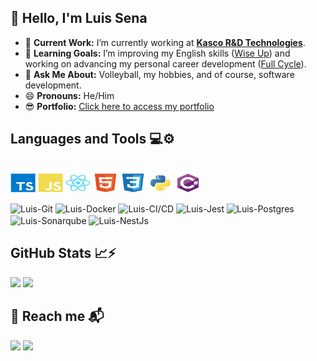 ## 👋 Hello, I'm Luis Sena 

- 🔭 **Current Work:** I’m currently working at [**Kasco R&D Technologies**](https://home.kascosys.com.br/).
- 🌱 **Learning Goals:** I’m improving my English skills ([Wise Up](https://wiseup.com/)) and working on advancing my personal career development ([Full Cycle](https://curso.fullcycle.com.br/curso-fullcycle/)).
- 💬 **Ask Me About:** Volleyball, my hobbies, and of course, software development.
- 😄 **Pronouns:** He/Him
- 😎 **Portfolio:** [Click here to access my portfolio](https://senaluisgf.github.io/)

## Languages and Tools 💻⚙️
<div style="display: inline_block"><br>
  <img align="center" alt="Luis-Ts" height="30" width="40" src="https://raw.githubusercontent.com/devicons/devicon/master/icons/typescript/typescript-plain.svg">
  <img align="center" alt="Luis-Js" height="30" width="40" src="https://raw.githubusercontent.com/devicons/devicon/master/icons/javascript/javascript-plain.svg">
  <img align="center" alt="Luis-React" height="30" width="40" src="https://raw.githubusercontent.com/devicons/devicon/master/icons/react/react-original.svg">
  <img align="center" alt="Luis-HTML" height="30" width="40" src="https://raw.githubusercontent.com/devicons/devicon/master/icons/html5/html5-original.svg">
  <img align="center" alt="Luis-CSS" height="30" width="40" src="https://raw.githubusercontent.com/devicons/devicon/master/icons/css3/css3-original.svg">
  <img align="center" alt="Luis-Python" height="30" width="40" src="https://raw.githubusercontent.com/devicons/devicon/master/icons/python/python-original.svg">
  <img align="center" alt="Luis-Csharp" height="30" width="40" src="https://raw.githubusercontent.com/devicons/devicon/master/icons/csharp/csharp-original.svg">
</div>
<div style="display: inline_block"><br>
  <img align="center" alt="Luis-Git" height="30" width="40" src="https://user-images.githubusercontent.com/25181517/192108372-f71d70ac-7ae6-4c0d-8395-51d8870c2ef0.png">
  <img align="center" alt="Luis-Docker" height="30" width="40" src="https://user-images.githubusercontent.com/25181517/117207330-263ba280-adf4-11eb-9b97-0ac5b40bc3be.png">
  <img align="center" alt="Luis-CI/CD" height="30" width="40" src="https://user-images.githubusercontent.com/25181517/183868728-b2e11072-00a5-47e2-8a4e-4ebbb2b8c554.png">
  <img align="center" alt="Luis-Jest" height="30" width="40" src="https://user-images.githubusercontent.com/25181517/187955005-f4ca6f1a-e727-497b-b81b-93fb9726268e.png">
  <img align="center" alt="Luis-Postgres" height="50em" width="40" src="https://user-images.githubusercontent.com/25181517/117208740-bfb78400-adf5-11eb-97bb-09072b6bedfc.png">
  <img align="center" alt="Luis-Sonarqube" height="30" width="40" src="https://user-images.githubusercontent.com/25181517/184146221-671413cb-b1ae-47db-a232-b37c99281516.png">
  <img align="center" alt="Luis-NestJs" height="30" width="40" src="https://github.com/marwin1991/profile-technology-icons/assets/136815194/519bfaf3-c242-431e-a269-876979f05574">
</div>

## GitHub Stats 📈⚡
<div>
  <img height="180em" src="https://github-readme-stats.vercel.app/api?username=senaluisgf&show_icons=true&theme=dark">
  <img height="180em" src="https://github-readme-stats.vercel.app/api/top-langs/?username=senaluisgf&layout=compact&theme=dark">
</div>

## 📨 Reach me 📬
<div> 
  <a href="https://www.linkedin.com/in/senaluisgf/" target="_blank"><img src="https://img.shields.io/badge/-LinkedIn-%230077B5?style=for-the-badge&logo=linkedin&logoColor=white" target="_blank"></a> 
  <a href = "mailto:sena.luisgf@gmail.com"><img src="https://img.shields.io/badge/-senaluisgf@gmail.com-%23333?style=for-the-badge&logo=gmail&logoColor=red&color=white" target="_blank"></a>
</div>

